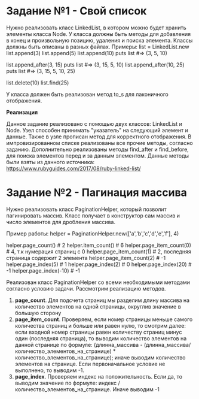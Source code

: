 # Задание №1 - Свой список

Нужно реализовать класс LinkedList, в котором можно будет хранить элементы класса Node. У класса должны быть методы для добавления в конец и произвольную позицию, удаления и поиска элемента. Классы должны быть описаны в разных файлах. Примеры:
list = LinkedList.new
list.append(3)
list.append(5)
list.append(10)
puts list #=> (3, 5, 10)

list.append_after(3, 15)
puts list #=> (3, 15, 5, 10)
list.append_after(10, 25)
puts list #=> (3, 15, 5, 10, 25)

list.delete(10)
list.find(25)

У класса должен быть реализован метод to_s для лаконичного отображения.

**Реализация**

Данное задание реализовано с помощью двух классов: LinkedList и Node. Узел способен принимать "указатель" на следующий элемент и данные. Также в узле прописан метод для корректного отображения.
В импровизированном списке реализованы все прочие методы, согласно заданию. Дополнительно реализованы методы find_after и find_before, для поиска элементов перед и за данным элементом.
Данные методы были взяты из данного источника: https://www.rubyguides.com/2017/08/ruby-linked-list/

# Задание №2 - Пагинация массива

Нужно реализовать класс PaginationHelper, который позволит пагинировать массив.
Класс получает в конструктор сам массив и число элементов для дробления массива.

Пример работы:
helper = PaginationHelper.new(['a','b','c','d','e','f'], 4)

helper.page_count() # 2
helper.item_count() # 6
helper.page_item_count(0)  # 4, т.к нумерация страниц с 0
helper.page_item_count(1) # 2, последняя страница содержит 2 элемента
helper.page_item_count(2) # -1
helper.page_index(5) # 1
helper.page_index(2) # 0
helper.page_index(20) # -1
helper.page_index(-10) # -1

Реализован класс PaginationHelper со всеми необходимыми методами согласно условию задачи. 
Рассмотрим реализацию методов.
1. **page_count**. Для подсчета страниц мы разделим длину массива на количество элементов на одной страницы, округлив значение в большую сторону
2. **page_item_count**. Проверяем, если номер страницы меньше самого количества страниц и больше или равен нулю, то смотрим далее: если входной номер страницы равен количеству страниц минус один (последняя страница), то выводим количество элементов на данной странице по формуле: (длинна_массива - (длинна_массива/количество_элементов_на_странице) * количество_элементов_на_странице); иначе выводим количество элементов на странице. Если первоначальное условие не выполнено, то выводим -1.
3. **page_index**. Проверяем индекс на положительность. Если да, то выводим значение по формуле: индекс /количество_элементов_на_странице. Иначе выводим -1
